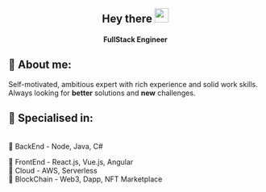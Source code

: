 <h2 align="center">
  Hey there <img src="https://media.giphy.com/media/hvRJCLFzcasrR4ia7z/giphy.gif" width="28">   
</h2>

<h4 align='center'>
  FullStack Engineer
</h4>

## 🧑 About me:
<p>
Self-motivated, ambitious expert with rich experience and solid work skills.
<br>
Always looking for <b>better</b> solutions and <b>new</b> challenges.
</p>

<h2>🥇 Specialised in:</h2>
<br>🔸 BackEnd - Node, Java, C#
<p> 🔸 FrontEnd - React.js, Vue.js, Angular
<br>🔸 Cloud - AWS, Serverless
<br>🔸 BlockChain - Web3, Dapp, NFT Marketplace 
<p>
  
<!--
**bianyunjian/bianyunjian** is a ✨ _special_ ✨ repository because its `README.md` (this file) appears on your GitHub profile.

Here are some ideas to get you started:

- 🔭 I’m currently working on ...
- 🌱 I’m currently learning ...
- 👯 I’m looking to collaborate on ...
- 🤔 I’m looking for help with ...
- 💬 Ask me about ...
- 📫 How to reach me: ...
- 😄 Pronouns: ...
- ⚡ Fun fact: ...
-->
